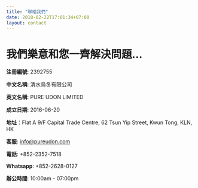 ```yaml
---
title: "聯絡我們"
date: 2018-02-22T17:01:34+07:00
layout: contact
---
```


# 我們樂意和您一齊解決問題...

**注冊編號**: 2392755

**中文名稱**: 清水烏冬有限公司

**英文名稱**: PURE UDON LIMITED

**成立日期**: 2016-06-20

**地址**：Flat A 9/F Capital Trade Centre, 62 Tsun Yip Street, Kwun Tong, KLN, HK

**客服**: info@pureudon.com

**電話**: +852-2352-7518

**Whatsapp**: +852-2628-0127

**辦公時間**: 10:00am - 07:00pm
